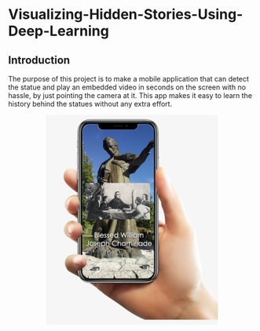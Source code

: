 # Visualizing-Hidden-Stories-Using-Deep-Learning

## Introduction
The purpose of this project is to make a mobile application that can detect the statue and play an embedded video in seconds on the screen with no hassle, by just pointing the camera at it. This app makes it easy to learn the history behind the statues without any extra effort.

<p align="center">
  <img src="https://github.com/anjanakg/Visualizing-Hidden-Stories-Using-Deep-Learning/blob/main/images/Picture1.png" width="350" title="hover text">
</p>




